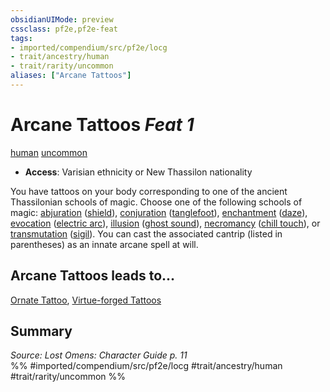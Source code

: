 ```yaml
---
obsidianUIMode: preview
cssclass: pf2e,pf2e-feat
tags:
- imported/compendium/src/pf2e/locg
- trait/ancestry/human
- trait/rarity/uncommon
aliases: ["Arcane Tattoos"]
---
```

# Arcane Tattoos  *Feat 1*  
[human](human.md)  [uncommon](uncommon.md)  

- **Access**: Varisian ethnicity or New Thassilon nationality

You have tattoos on your body corresponding to one of the ancient Thassilonian schools of magic. Choose one of the following schools of magic: [abjuration](abjuration.md) ([shield](../spells/shield.md)), [conjuration](conjuration.md) ([tanglefoot](../spells/tanglefoot.md)), [enchantment](enchantment.md) ([daze](../spells/daze.md)), [evocation](evocation.md) ([electric arc](../spells/electric-arc.md)), [illusion](illusion.md) ([ghost sound](../spells/ghost-sound.md)), [necromancy](necromancy.md) ([chill touch](../spells/chill-touch.md)), or [transmutation](transmutation.md) ([sigil](../spells/sigil.md)). You can cast the associated cantrip (listed in parentheses) as an innate arcane spell at will.

## Arcane Tattoos leads to...

[Ornate Tattoo](ornate-tattoo-locg.md), [Virtue-forged Tattoos](virtue-forged-tattoos-locg.md)

## Summary

*Source: Lost Omens: Character Guide p. 11*  
%% #imported/compendium/src/pf2e/locg #trait/ancestry/human #trait/rarity/uncommon %%
